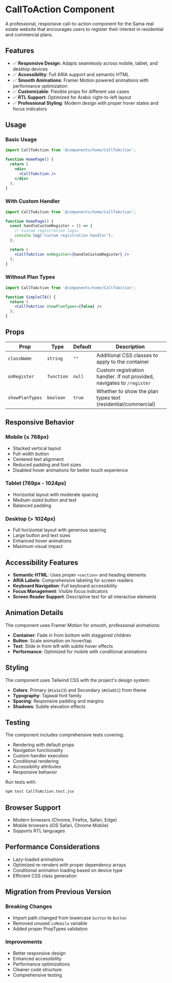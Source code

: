 # CallToAction Component

A professional, responsive call-to-action component for the Sama real estate website that encourages users to register their interest in residential and commercial plans.

## Features

- ✅ **Responsive Design**: Adapts seamlessly across mobile, tablet, and desktop devices
- ✅ **Accessibility**: Full ARIA support and semantic HTML
- ✅ **Smooth Animations**: Framer Motion powered animations with performance optimization
- ✅ **Customizable**: Flexible props for different use cases
- ✅ **RTL Support**: Optimized for Arabic right-to-left layout
- ✅ **Professional Styling**: Modern design with proper hover states and focus indicators

## Usage

### Basic Usage
```jsx
import CallToAction from '@components/home/CallToAction';

function HomePage() {
  return (
    <div>
      <CallToAction />
    </div>
  );
}
```

### With Custom Handler
```jsx
import CallToAction from '@components/home/CallToAction';

function HomePage() {
  const handleCustomRegister = () => {
    // Custom registration logic
    console.log('Custom registration handler');
  };

  return (
    <CallToAction onRegister={handleCustomRegister} />
  );
}
```

### Without Plan Types
```jsx
import CallToAction from '@components/home/CallToAction';

function SimpleCTA() {
  return (
    <CallToAction showPlanTypes={false} />
  );
}
```

## Props

| Prop | Type | Default | Description |
|------|------|---------|-------------|
| `className` | `string` | `""` | Additional CSS classes to apply to the container |
| `onRegister` | `function` | `null` | Custom registration handler. If not provided, navigates to `/register` |
| `showPlanTypes` | `boolean` | `true` | Whether to show the plan types text (residential/commercial) |

## Responsive Behavior

### Mobile (≤ 768px)
- Stacked vertical layout
- Full-width button
- Centered text alignment
- Reduced padding and font sizes
- Disabled hover animations for better touch experience

### Tablet (769px - 1024px)
- Horizontal layout with moderate spacing
- Medium-sized button and text
- Balanced padding

### Desktop (> 1024px)
- Full horizontal layout with generous spacing
- Large button and text sizes
- Enhanced hover animations
- Maximum visual impact

## Accessibility Features

- **Semantic HTML**: Uses proper `<section>` and heading elements
- **ARIA Labels**: Comprehensive labeling for screen readers
- **Keyboard Navigation**: Full keyboard accessibility
- **Focus Management**: Visible focus indicators
- **Screen Reader Support**: Descriptive text for all interactive elements

## Animation Details

The component uses Framer Motion for smooth, professional animations:

- **Container**: Fade in from bottom with staggered children
- **Button**: Scale animation on hover/tap
- **Text**: Slide in from left with subtle hover effects
- **Performance**: Optimized for mobile with conditional animations

## Styling

The component uses Tailwind CSS with the project's design system:

- **Colors**: Primary (`#1a1e23`) and Secondary (`#d3a851`) from theme
- **Typography**: Tajawal font family
- **Spacing**: Responsive padding and margins
- **Shadows**: Subtle elevation effects

## Testing

The component includes comprehensive tests covering:

- Rendering with default props
- Navigation functionality
- Custom handler execution
- Conditional rendering
- Accessibility attributes
- Responsive behavior

Run tests with:
```bash
npm test CallToAction.test.jsx
```

## Browser Support

- Modern browsers (Chrome, Firefox, Safari, Edge)
- Mobile browsers (iOS Safari, Chrome Mobile)
- Supports RTL languages

## Performance Considerations

- Lazy-loaded animations
- Optimized re-renders with proper dependency arrays
- Conditional animation loading based on device type
- Efficient CSS class generation

## Migration from Previous Version

### Breaking Changes
- Import path changed from lowercase `button` to `Button`
- Removed unused `isMobile` variable
- Added proper PropTypes validation

### Improvements
- Better responsive design
- Enhanced accessibility
- Performance optimizations
- Cleaner code structure
- Comprehensive testing
